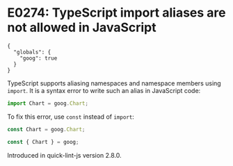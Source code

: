 # E0274: TypeScript import aliases are not allowed in JavaScript

```config-for-examples
{
  "globals": {
    "goog": true
  }
}
```

TypeScript supports aliasing namespaces and namespace members using `import`. It
is a syntax error to write such an alias in JavaScript code:

```javascript
import Chart = goog.Chart;
```

To fix this error, use `const` instead of `import`:

```javascript
const Chart = goog.Chart;
```
```javascript
const { Chart } = goog;
```

Introduced in quick-lint-js version 2.8.0.
